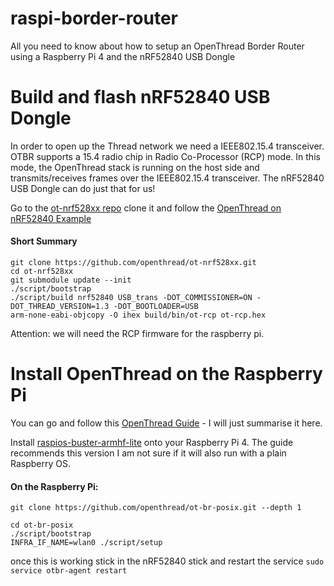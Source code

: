 # raspi-border-router
All you need to know about how to setup an OpenThread Border Router using a Raspberry Pi 4 and the nRF52840 USB Dongle

# Build and flash nRF52840 USB Dongle

In order to open up the Thread network we need a IEEE802.15.4 transceiver. OTBR supports a 15.4 radio chip in Radio Co-Processor (RCP) mode. In this mode, the OpenThread stack is running on the host side and transmits/receives frames over the IEEE802.15.4 transceiver. The nRF52840 USB Dongle can do just that for us!

Go to the [ot-nrf528xx repo](https://github.com/openthread/ot-nrf528xx) clone it and follow the [OpenThread on nRF52840 Example](https://github.com/openthread/ot-nrf528xx/blob/main/src/nrf52840/README.md)

#### Short Summary
```
git clone https://github.com/openthread/ot-nrf528xx.git
cd ot-nrf528xx
git submodule update --init
./script/bootstrap
./script/build nrf52840 USB_trans -DOT_COMMISSIONER=ON -DOT_THREAD_VERSION=1.3 -DOT_BOOTLOADER=USB
arm-none-eabi-objcopy -O ihex build/bin/ot-rcp ot-rcp.hex
```

Attention: we will need the RCP firmware for the raspberry pi.

# Install OpenThread on the Raspberry Pi

You can go and follow this [OpenThread Guide](https://openthread.io/codelabs/openthread-border-router#1) - I will just summarise it here.

Install [raspios-buster-armhf-lite](https://downloads.raspberrypi.org/raspios_lite_armhf/images/raspios_lite_armhf-2021-05-28/2021-05-07-raspios-buster-armhf-lite.zip) onto your Raspberry Pi 4. The guide recommends this version I am not sure if it will also run with a plain Raspberry OS.

#### On the Raspberry Pi:

```
git clone https://github.com/openthread/ot-br-posix.git --depth 1

cd ot-br-posix
./script/bootstrap
INFRA_IF_NAME=wlan0 ./script/setup
```

once this is working stick in the nRF52840 stick and restart the service `sudo service otbr-agent restart`
